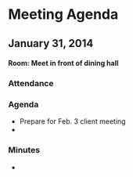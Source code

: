 # Meeting Agenda
## January 31, 2014
#### Room: Meet in front of dining hall

### Attendance

### Agenda
- Prepare for Feb. 3 client meeting
- 

### Minutes
- 